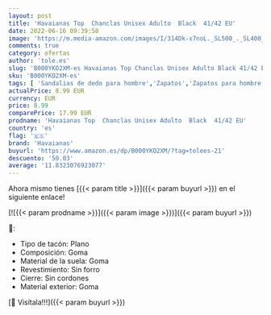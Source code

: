 ```yaml
---
layout: post
title: 'Havaianas Top  Chanclas Unisex Adulto  Black  41/42 EU'
date: 2022-06-16 09:39:58
image: 'https://m.media-amazon.com/images/I/314Dk-x7noL._SL500_._SL400_.jpg'
comments: true
category: ofertas
author: 'tole.es'
slug: 'B000YKO2XM-es Havaianas Top Chanclas Unisex Adulto Black 41/42 EU'
sku: 'B000YKO2XM-es'
tags: [ 'Sandalias de dedo para hombre','Zapatos','Zapatos para hombre','Zapatos y complementos','chanclas','havaianas','🇪🇸', ]
actualPrice: 8.99 EUR
currency: EUR
price: 8.99
comparePrice: 17.99 EUR
prodname: 'Havaianas Top  Chanclas Unisex Adulto  Black  41/42 EU'
country: 'es'
flag: '🇪🇸'
brand: 'Havaianas'
buyurl: 'https://www.amazon.es/dp/B000YKO2XM/?tag=tolees-21'
descuento: '50.03'
average: '11.8323076923077'
---
```


Ahora mismo tienes [{{< param title >}}]({{< param buyurl >}}) en el siguiente enlace!

[![{{< param prodname >}}]({{< param image >}})]({{< param buyurl >}})

🔎:

- Tipo de tacón: Plano
- Composición: Goma
- Material de la suela: Goma
- Revestimiento: Sin forro
- Cierre: Sin cordones
- Material exterior: Goma

[🛒 Visítala!!!]({{< param buyurl >}})
